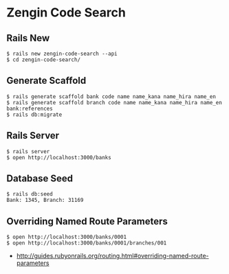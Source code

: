 # Zengin Code Search

## Rails New

```
$ rails new zengin-code-search --api
$ cd zengin-code-search/
```

## Generate Scaffold

```
$ rails generate scaffold bank code name name_kana name_hira name_en
$ rails generate scaffold branch code name name_kana name_hira name_en bank:references
$ rails db:migrate
```

## Rails Server

```
$ rails server
$ open http://localhost:3000/banks
```

## Database Seed

```
$ rails db:seed
Bank: 1345, Branch: 31169
```

## Overriding Named Route Parameters

```
$ open http://localhost:3000/banks/0001
$ open http://localhost:3000/banks/0001/branches/001
```

* http://guides.rubyonrails.org/routing.html#overriding-named-route-parameters


